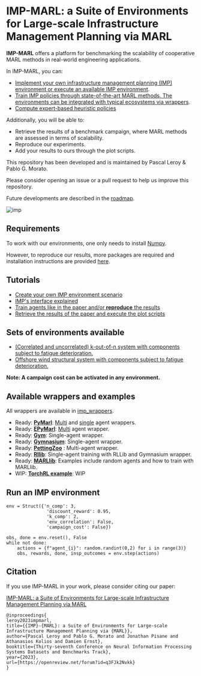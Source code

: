 # IMP-MARL: a Suite of Environments for Large-scale Infrastructure Management Planning via MARL


**IMP-MARL** offers a platform for benchmarking the scalability of cooperative MARL methods in real-world engineering applications.

In IMP-MARL, you can:
- [Implement your own infrastructure management planning (IMP) environment or execute an available IMP environment](imp_marl/environments/).
- [Train IMP policies through state-of-the-art MARL methods. The environments can be integrated with typical ecosystems via wrappers](imp_marl/imp_wrappers/).
- [Compute expert-based heuristic policies](papers/neurips_23/heuristics/)

Additionally, you will be able to:
- Retrieve the results of a benchmark campaign, where MARL methods are assessed in terms of scalability.
- Reproduce our experiments.
- Add your results to ours through the plot scripts.

This repository has been developed and is maintained by Pascal Leroy & Pablo G. Morato.

Please consider opening an issue or a pull request to help us improve this repository.

Future developments are described in the [roadmap](ROADMAP.md).

![imp](imp_intro.png)

## Requirements
To work with our environments, one only needs to install [Numpy](https://numpy.org/install/).

However, to reproduce our results, more packages are required and installation instructions are provided [here](papers/neurips_23/pymarl/README.md).

## Tutorials
- [Create your own IMP environment scenario](imp_marl/environments/new_imp_env_tutorial.ipynb)
- [IMP's interface explained](imp_marl/environments/README.md)
- [Train agents like in the paper and/or **reproduce** the results](papers/neurips_23/README.md)
- [Retrieve the results of the paper and execute the plot scripts](papers/neurips_23/results_scripts/README.md)

## Sets of environments available
- [(Correlated and uncorrelated) k-out-of-n system with components subject to fatigue deterioration.](imp_marl/environments/struct_env.py)
- [Offshore wind structural system with components subject to fatigue deterioration.](imp_marl/environments/owf_env.py)

**Note: A campaign cost can be activated in any environment.**

## Available wrappers and examples
All wrappers are available in [imp_wrappers](imp_marl/imp_wrappers/).
- Ready: [**PyMarl**](imp_marl/imp_wrappers/pymarl_wrapper): [Multi](imp_marl/imp_wrappers/pymarl_wrapper/pymarl_wrap_ma_struct.py) and [single](imp_marl/imp_wrappers/pymarl_wrapper/pymarl_wrap_sa_struct.py) agent wrappers.
- Ready: [**EPyMarl**](imp_marl/imp_wrappers/epymarl_wrapper): [Multi](imp_marl/imp_wrappers/epymarl_wrapper/epymarl_wrap_ma_struct.py) agent wrapper.
- Ready: [**Gym**](imp_marl/imp_wrappers/gym/gym_wrap_sa_struct.py): Single-agent wrapper.
- Ready: [**Gymnasium**](imp_marl/imp_wrappers/gymnasium/gymnasium_wrap_sa_struct.py): Single-agent wrapper.
- Ready: [**PettingZoo**](imp_marl/imp_wrappers/pettingzoo/pettingzoo_wrap_struct.py) : Multi-agent wrapper.
- Ready: [**Rllib**](imp_marl/imp_wrappers/examples/rllib/rllib_example.py): Single-agent training with RLLib and Gymnasium wrapper.
- Ready: [**MARLlib**](imp_marl/imp_wrappers/marllib/marllib_wrap_ma_struct.py): Examples include random agents and how to train with MARLlib.
- WIP: [**TorchRL example**](): WIP


## Run an IMP environment 
```
env = Struct({'n_comp': 3,
               'discount_reward': 0.95,
               'k_comp': 2,
               'env_correlation': False,
               'campaign_cost': False})

obs, done = env.reset(), False
while not done:
    actions = {f"agent_{i}": random.randint(0,2) for i in range(3)}
    obs, rewards, done, insp_outcomes = env.step(actions) 
```   

## Citation
If you use IMP-MARL in your work, please consider citing our paper:

[IMP-MARL: a Suite of Environments for Large-scale Infrastructure Management Planning via MARL](https://arxiv.org/abs/2306.11551)
```
@inproceedings{
leroy2023impmarl,
title={{IMP}-{MARL}: a Suite of Environments for Large-scale Infrastructure Management Planning via {MARL}},
author={Pascal Leroy and Pablo G. Morato and Jonathan Pisane and Athanasios Kolios and Damien Ernst},
booktitle={Thirty-seventh Conference on Neural Information Processing Systems Datasets and Benchmarks Track},
year={2023},
url={https://openreview.net/forum?id=q3FJk2Nvkk}
}
```
